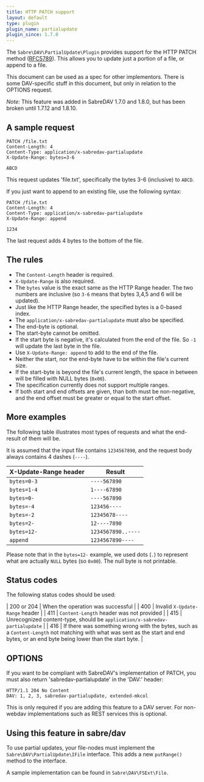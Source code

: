 ```yaml
---
title: HTTP PATCH support
layout: default
type: plugin
plugin_name: partialupdate
plugin_since: 1.7.0
---
```


The `Sabre\DAV\PartialUpdate\Plugin` provides support for the HTTP PATCH method
([RFC5789][1]). This allows you to update just a portion of a file, or append
to a file.

This document can be used as a spec for other implementors. There is some
DAV-specific stuff in this document, but only in relation to the OPTIONS
request.

*Note:* This feature was added in SabreDAV 1.7.0 and 1.8.0, but has been
broken until 1.7.12 and 1.8.10.

A sample request
----------------

    PATCH /file.txt
    Content-Length: 4
    Content-Type: application/x-sabredav-partialupdate
    X-Update-Range: bytes=3-6

    ABCD

This request updates 'file.txt', specifically the bytes 3-6 (inclusive) to
`ABCD`.

If you just want to append to an existing file, use the following syntax:

    PATCH /file.txt
    Content-Length: 4
    Content-Type: application/x-sabredav-partialupdate
    X-Update-Range: append

    1234

The last request adds 4 bytes to the bottom of the file.

The rules
---------

* The `Content-Length` header is required.
* `X-Update-Range` is also required.
* The `bytes` value is the exact same as the HTTP Range header. The two numbers
  are inclusive (so `3-6` means that bytes 3,4,5 and 6 will be updated).
* Just like the HTTP Range header, the specified bytes is a 0-based index.
* The `application/x-sabredav-partialupdate` must also be specified.
* The end-byte is optional.
* The start-byte cannot be omitted.
* If the start byte is negative, it's calculated from the end of the file. So
  `-1` will update the last byte in the file.
* Use `X-Update-Range: append` to add to the end of the file.
* Neither the start, nor the end-byte have to be within the file's current
  size.
* If the start-byte is beyond the file's current length, the space in between
  will be filled with NULL bytes (`0x00`).
* The specification currently does not support multiple ranges.
* If both start and end offsets are given, than both must be non-negative, and
  the end offset must be greater or equal to the start offset.

More examples
-------------

The following table illustrates most types of requests and what the end-result
of them will be.

It is assumed that the input file contains `1234567890`, and the request body
always contains 4 dashes (`----`).

| X-Update-Range header | Result             |
| --------------------- | ------------------ |
| `bytes=0-3`           | `----567890`       |
| `bytes=1-4`           | `1----67890`       |
| `bytes=0-`            | `----567890`       |
| `bytes=-4`            | `123456----`       |
| `bytes=-2`            | `12345678----`     |
| `bytes=2-`            | `12----7890`       |
| `bytes=12-`           | `1234567890..----` |
| `append`              | `1234567890----`   |

Please note that in the `bytes=12-` example, we used dots (`.`) to represent
what are actually `NULL` bytes (so `0x00`). The null byte is not printable.

Status codes
------------

The following status codes should be used:

| 200 or 204 | When the operation was successful |
| 400        | Invalid `X-Update-Range` header |
| 411        | `Content-Length` header was not provided |
| 415        | Unrecognized content-type, should be `application/x-sabredav-partialupdate` |
| 416        | If there was something wrong with the bytes, such as a `Content-Length` not matching with what was sent as the start and end bytes, or an end byte being lower than the start byte. |


OPTIONS
-------

If you want to be compliant with SabreDAV's implementation of PATCH, you must
also return 'sabredav-partialupdate' in the 'DAV:' header:

    HTTP/1.1 204 No Content
    DAV: 1, 2, 3, sabredav-partialupdate, extended-mkcol

This is only required if you are adding this feature to a DAV server. For
non-webdav implementations such as REST services this is optional.

Using this feature in sabre/dav
-------------------------------

To use partial updates, your file-nodes must implement the
`Sabre\DAV\PartialUpdate\IFile` interface. This adds a new `putRange()` method
to the interface.

A sample implementation can be found in `Sabre\DAV\FSExt\File`.

[1]: http://tools.ietf.org/html/rfc5789
